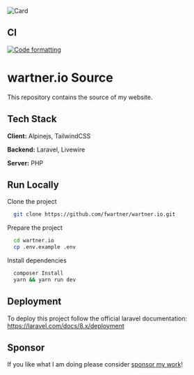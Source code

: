 ![Card](https://wartner.io/og/opengraph.png)

## CI
[![Code formatting](https://github.com/fwartner/wartner.io/actions/workflows/format.yml/badge.svg?branch=main)](https://github.com/fwartner/wartner.io/actions/workflows/format.yml)

# wartner.io Source
This repository contains the source of my website.

## Tech Stack
**Client:** Alpinejs, TailwindCSS

**Backend:** Laravel, Livewire

**Server:** PHP

## Run Locally
Clone the project
```bash
  git clone https://github.com/fwartner/wartner.io.git
```

Prepare the project
```bash
  cd wartner.io
  cp .env.example .env
```

Install dependencies
```bash
  composer Install
  yarn && yarn run dev
```

## Deployment
To deploy this project follow the official laravel documentation: https://laravel.com/docs/8.x/deployment

## Sponsor
If you like what I am doing please consider [sponsor my work](https://github.com/sponsors/fwartner)!
